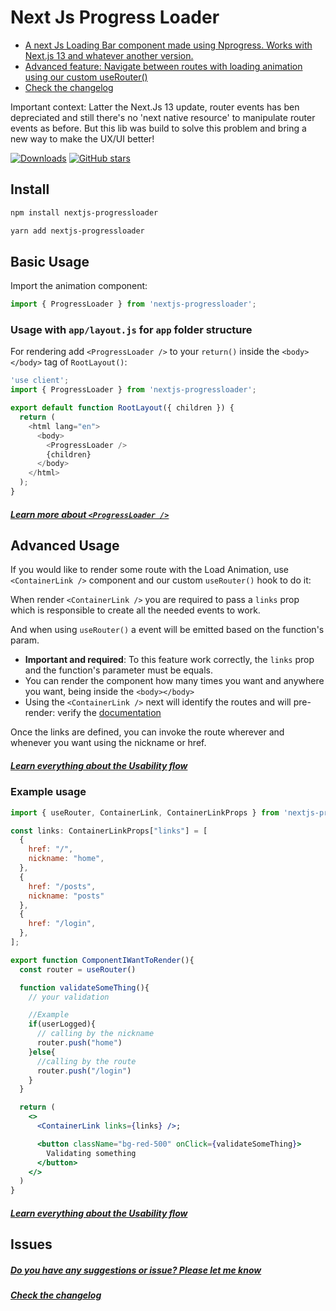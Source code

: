 # Next Js Progress Loader

- [A next Js Loading Bar component made using Nprogress. Works with Next.js 13 and whatever another version.](#install)
- [Advanced feature: Navigate between routes with loading animation using our custom useRouter()](#advanced-usage)
- [Check the changelog](CHANGELOG.md)

Important context: Latter the Next.Js 13 update, router events has ben depreciated and still there's no 'next native resource' to manipulate router events as before. But this lib was build to solve this problem and bring a new way to make the UX/UI better!

[![Downloads](https://img.shields.io/npm/dt/nextjs-progressloader.svg)](https://www.npmjs.com/package/nextjs-progressloader) [![GitHub stars](https://img.shields.io/github/stars/samuhmatos/nextjs-progressloader.svg?style=social)](https://github.com/samuhmatos/nextjs-progressloader)

## Install

```bash
npm install nextjs-progressloader

yarn add nextjs-progressloader
```

## Basic Usage

Import the animation component:

```js
import { ProgressLoader } from 'nextjs-progressloader';
```

### Usage with `app/layout.js` for `app` folder structure

For rendering add `<ProgressLoader />` to your `return()` inside the `<body></body>` tag of `RootLayout()`:

```js
'use client';
import { ProgressLoader } from 'nextjs-progressloader';

export default function RootLayout({ children }) {
  return (
    <html lang="en">
      <body>
        <ProgressLoader />
        {children}
      </body>
    </html>
  );
}
```

##### [Learn more about `<ProgressLoader />`](docs/ProgressLoader.md)

## Advanced Usage

If you would like to render some route with the Load Animation, use `<ContainerLink />` component and our custom `useRouter()` hook to do it:

When render `<ContainerLink />` you are required to pass a `links` prop which is responsible to create all the needed events to work.

And when using `useRouter()` a event will be emitted based on the function's param.

- **Important and required**: To this feature work correctly, the `links` prop and the function's parameter must be equals.
- You can render the component how many times you want and anywhere you want, being inside the `<body></body>`
- Using the `<ContainerLink />` next will identify the routes and will pre-render: verify the [documentation](https://nextjs.org/docs/app/building-your-application/routing/linking-and-navigating#1-prefetching)

Once the links are defined, you can invoke the route wherever and whenever you want using the nickname or href.

##### [Learn everything about the Usability flow](docs/Usability%20flow.md)

### Example usage

```jsx
import { useRouter, ContainerLink, ContainerLinkProps } from 'nextjs-progressloader';

const links: ContainerLinkProps["links"] = [
  {
    href: "/",
    nickname: "home",
  },
  {
    href: "/posts",
    nickname: "posts"
  },
  {
    href: "/login",
  },
];

export function ComponentIWantToRender(){
  const router = useRouter()

  function validateSomeThing(){
    // your validation

    //Example
    if(userLogged){
      // calling by the nickname
      router.push("home")
    }else{
      //calling by the route
      router.push("/login")
    }
  }

  return (
    <>
      <ContainerLink links={links} />;

      <button className="bg-red-500" onClick={validateSomeThing}>
        Validating something
      </button>
    </>
  )
}
```

##### [Learn everything about the Usability flow](docs/Usability%20flow.md)

## Issues

##### [Do you have any suggestions or issue? Please let me know](https://github.com/samuhmatos/nextjs-progressloader/issues)

##### [Check the changelog](CHANGELOG.md)

